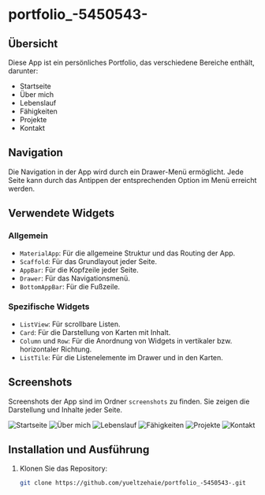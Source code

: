 # portfolio_-5450543-

## Übersicht

Diese App ist ein persönliches Portfolio, das verschiedene Bereiche enthält, darunter:
- Startseite
- Über mich
- Lebenslauf
- Fähigkeiten
- Projekte
- Kontakt

## Navigation

Die Navigation in der App wird durch ein Drawer-Menü ermöglicht. Jede Seite kann durch das Antippen der entsprechenden Option im Menü erreicht werden.

## Verwendete Widgets

### Allgemein
- `MaterialApp`: Für die allgemeine Struktur und das Routing der App.
- `Scaffold`: Für das Grundlayout jeder Seite.
- `AppBar`: Für die Kopfzeile jeder Seite.
- `Drawer`: Für das Navigationsmenü.
- `BottomAppBar`: Für die Fußzeile.

### Spezifische Widgets
- `ListView`: Für scrollbare Listen.
- `Card`: Für die Darstellung von Karten mit Inhalt.
- `Column` und `Row`: Für die Anordnung von Widgets in vertikaler bzw. horizontaler Richtung.
- `ListTile`: Für die Listenelemente im Drawer und in den Karten.

## Screenshots

Screenshots der App sind im Ordner `screenshots` zu finden. Sie zeigen die Darstellung und Inhalte jeder Seite.

![Startseite](screenshots/startseite.png)
![Über mich](screenshots/ueber_mich.png)
![Lebenslauf](screenshots/lebenslauf.png)
![Fähigkeiten](screenshots/faehigkeiten.png)
![Projekte](screenshots/projekte.png)
![Kontakt](screenshots/kontakt.png)

## Installation und Ausführung

1. Klonen Sie das Repository:
   ```bash
   git clone https://github.com/yueltzehaie/portfolio_-5450543-.git
